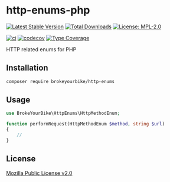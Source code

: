 # http-enums-php

[![Latest Stable Version](https://img.shields.io/github/v/release/brokeyourbike/http-enums-php)](https://github.com/brokeyourbike/http-enums-php/releases)
[![Total Downloads](https://poser.pugx.org/brokeyourbike/http-enums-php/downloads)](https://packagist.org/packages/brokeyourbike/http-enums-php)
[![License: MPL-2.0](https://img.shields.io/badge/license-MPL--2.0-purple.svg)](https://github.com/brokeyourbike/http-enums-php/blob/main/LICENSE)

[![ci](https://github.com/brokeyourbike/http-enums-php/actions/workflows/ci.yml/badge.svg)](https://github.com/brokeyourbike/http-enums-php/actions/workflows/ci.yml)
[![codecov](https://codecov.io/gh/brokeyourbike/http-enums-php/branch/main/graph/badge.svg?token=ImcgnxzGfc)](https://codecov.io/gh/brokeyourbike/http-enums-php)
[![Type Coverage](https://shepherd.dev/github/brokeyourbike/http-enums-php/coverage.svg)](https://shepherd.dev/github/brokeyourbike/http-enums-php)

HTTP related enums for PHP

## Installation

```bash
composer require brokeyourbike/http-enums
```

## Usage

```php
use BrokeYourBike\HttpEnums\HttpMethodEnum;

function performRequest(HttpMethodEnum $method, string $url)
{
    //
}
```

## License
[Mozilla Public License v2.0](https://github.com/brokeyourbike/http-enums-php/blob/main/LICENSE)
